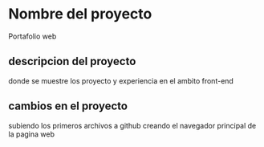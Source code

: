 # Nombre del proyecto

Portafolio web

## descripcion del proyecto

donde se muestre los proyecto y experiencia en el ambito front-end

## cambios en el proyecto

subiendo los primeros archivos a github
creando el navegador principal de la pagina web
